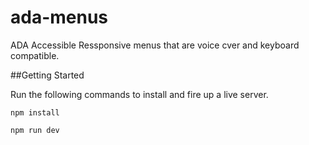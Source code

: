 # ada-menus

ADA Accessible Ressponsive menus that are voice cver and keyboard compatible.

##Getting Started

Run the following commands to install and fire up a live server.

`npm install`

`npm run dev`
